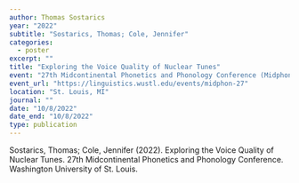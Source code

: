 ```yaml
---
author: Thomas Sostarics
year: "2022"
subtitle: "Sostarics, Thomas; Cole, Jennifer"
categories:
  - poster
excerpt: ""
title: "Exploring the Voice Quality of Nuclear Tunes"
event: "27th Midcontinental Phonetics and Phonology Conference (Midphon 2022)"
event_url: "https://linguistics.wustl.edu/events/midphon-27"
location: "St. Louis, MI"
journal: ""
date: "10/8/2022"
date_end: "10/8/2022"
type: publication
---
```


Sostarics, Thomas; Cole, Jennifer (2022). Exploring the Voice Quality of Nuclear Tunes. 27th Midcontinental Phonetics and Phonology Conference. Washington University of St. Louis.

